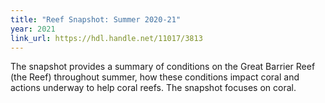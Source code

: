 ```yaml
---
title: "Reef Snapshot: Summer 2020-21"
year: 2021
link_url: https://hdl.handle.net/11017/3813
---
```


The snapshot provides a summary of conditions on the Great Barrier Reef (the Reef) throughout summer, 
how these conditions impact coral and actions underway to help coral reefs. The snapshot focuses 
on coral.
